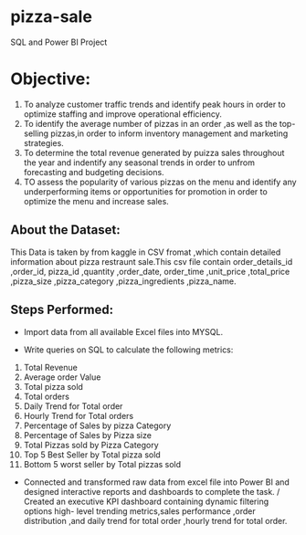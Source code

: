 # pizza-sale
SQL and Power BI Project
# Objective:
 1. To analyze customer traffic trends and identify peak hours in order to optimize staffing and improve operational efficiency.
 1. To identify the average number of pizzas in an order ,as well as the top-selling pizzas,in order to inform inventory management and marketing strategies.
 1. To determine the total revenue generated by puizza sales throughout the year and indentify any seasonal trends in order to unfrom forecasting and budgeting decisions.
 1. TO assess the popularity of various pizzas on the menu and identify any underperforming items or opportunities for promotion in order to optimize the menu and increase sales.

## About the Dataset:
This Data is taken by from kaggle in CSV fromat ,which contain detailed information about pizza restraunt sale.This csv file contain order_details_id	,order_id,	pizza_id	,quantity	,order_date,	order_time	,unit_price	,total_price	,pizza_size	,pizza_category	,pizza_ingredients	,pizza_name.

## Steps Performed:
-  Import data from all available Excel files into MYSQL.
+   Write queries on SQL to calculate the following metrics:
   1.  Total Revenue
   1.  Average  order Value
   1.  Total pizza sold
   1. Total orders
   1. Daily Trend for Total order
   1. Hourly Trend for Total orders
   1. Percentage of Sales by pizza Category
   1. Percentage of Sales by Pizza size
   1. Total Pizzas sold by Pizza Category
   1. Top 5 Best Seller by Total pizza sold
   1. Bottom 5 worst seller by Total pizzas sold
*   Connected and transformed raw data from excel file  into Power BI and designed interactive reports and dashboards to complete the task.
/   Created an executive KPI dashboard containing dynamic filtering options high- level trending metrics,sales performance ,order distribution ,and daily trend for total order ,hourly trend for total order.

 


 
